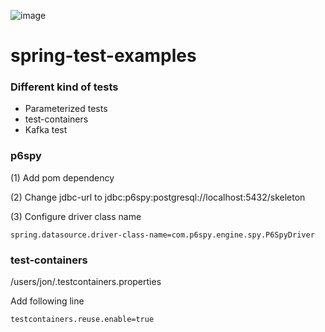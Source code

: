 ![image](https://user-images.githubusercontent.com/45692017/112557995-0a44ea00-8dce-11eb-93df-ac5016da6859.png)

# spring-test-examples

### Different kind of tests

* Parameterized tests
* test-containers
* Kafka test



### p6spy

(1) Add pom dependency

(2) Change jdbc-url to jdbc:p6spy:postgresql://localhost:5432/skeleton

(3) Configure driver class name 

```
spring.datasource.driver-class-name=com.p6spy.engine.spy.P6SpyDriver
```


### test-containers

/users/jon/.testcontainers.properties

Add following line

```
testcontainers.reuse.enable=true
```

